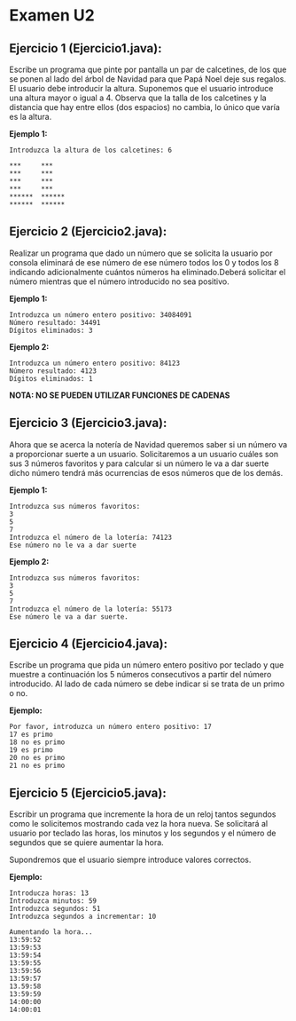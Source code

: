 # Examen U2

Ejercicio 1 (Ejercicio1.java):
------------

Escribe un programa que pinte por pantalla un par de calcetines, de los que se ponen al lado del árbol de Navidad para que Papá Noel deje sus regalos.
El usuario debe introducir la altura. Suponemos que el usuario introduce una altura mayor o igual a 4. Observa que la talla de los calcetines y la distancia
que hay entre ellos (dos espacios) no cambia, lo único que varía es la altura.

**Ejemplo 1:**
```
Introduzca la altura de los calcetines: 6

***     ***
***     ***
***     ***
***     ***
******  ******
******  ******
```

Ejercicio 2 (Ejercicio2.java):
------------

Realizar un programa que dado un número que se solicita la usuario por consola eliminará de ese número de ese número 
todos los 0 y todos los 8 indicando adicionalmente cuántos números ha eliminado.Deberá solicitar el número mientras que
el número introducido no sea positivo.

**Ejemplo 1:**
```
Introduzca un número entero positivo: 34084091
Número resultado: 34491
Dígitos eliminados: 3
```

**Ejemplo 2:**
```
Introduzca un número entero positivo: 84123
Número resultado: 4123
Dígitos eliminados: 1
```
**NOTA: NO SE PUEDEN UTILIZAR FUNCIONES DE CADENAS**

Ejercicio 3 (Ejercicio3.java):
------------

Ahora que se acerca la notería de Navidad queremos saber si un número va a proporcionar suerte a un usuario. Solicitaremos a un usuario cuáles son sus 3 números favoritos y para calcular  si un número le va a dar suerte dicho número tendrá más ocurrencias de esos números que de los demás.

**Ejemplo 1:**
```
Introduzca sus números favoritos:
3
5
7
Introduzca el número de la lotería: 74123
Ese número no le va a dar suerte
```
**Ejemplo 2:**
```
Introduzca sus números favoritos:
3
5
7
Introduzca el número de la lotería: 55173
Ese número le va a dar suerte.
```

Ejercicio 4 (Ejercicio4.java):
------------
Escribe un programa que pida un número entero positivo por teclado y que
muestre a continuación los 5 números consecutivos a partir del número
introducido. Al lado de cada número se debe indicar si se trata de un primo
o no.

**Ejemplo:**
```
Por favor, introduzca un número entero positivo: 17
17 es primo
18 no es primo
19 es primo
20 no es primo
21 no es primo
```

Ejercicio 5 (Ejercicio5.java):
------------
Escribir un programa que incremente la hora de un reloj tantos segundos como le solicitemos mostrando cada vez la hora nueva.
Se solicitará al usuario por teclado las horas, los minutos y los segundos y el número de segundos que se quiere aumentar la hora.

Supondremos que el usuario siempre introduce valores correctos.

**Ejemplo:**
```
Introducza horas: 13
Introduzca minutos: 59
Introduzca segundos: 51
Introduzca segundos a incrementar: 10

Aumentando la hora...
13:59:52
13:59:53
13:59:54
13:59:55
13:59:56
13:59:57
13.59:58
13:59:59
14:00:00
14:00:01
```